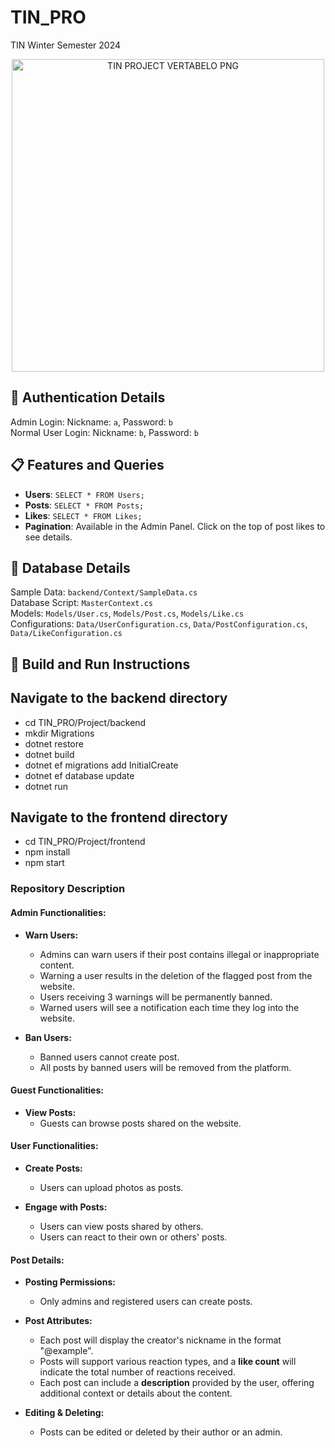 # TIN_PRO
TIN Winter Semester 2024

<p align="center">
    <img src="https://github.com/demjrhan/TIN_PRO/blob/main/TIN_PROJECT.png" alt="TIN PROJECT VERTABELO PNG" width="500"/>
</p>

## 🔑 Authentication Details
Admin Login: Nickname: `a`, Password: `b`  
Normal User Login: Nickname: `b`, Password: `b`
  
## 📋 Features and Queries
- **Users**: `SELECT * FROM Users;`  
- **Posts**: `SELECT * FROM Posts;`  
- **Likes**: `SELECT * FROM Likes;`  
- **Pagination**: Available in the Admin Panel. Click on the top of post likes to see details.

## 📂 Database Details
Sample Data: `backend/Context/SampleData.cs`  
Database Script: `MasterContext.cs`  
Models: `Models/User.cs`, `Models/Post.cs`, `Models/Like.cs`  
Configurations: `Data/UserConfiguration.cs`, `Data/PostConfiguration.cs`, `Data/LikeConfiguration.cs`


## 🚀 Build and Run Instructions

## Navigate to the backend directory  
- cd TIN_PRO/Project/backend
- mkdir Migrations
- dotnet restore  
- dotnet build  
- dotnet ef migrations add InitialCreate  
- dotnet ef database update  
- dotnet run  

## Navigate to the frontend directory  
- cd TIN_PRO/Project/frontend   
- npm install    
- npm start  


### Repository Description
#### Admin Functionalities:
- **Warn Users:**  
  - Admins can warn users if their post contains illegal or inappropriate content.  
  - Warning a user results in the deletion of the flagged post from the website.  
  - Users receiving 3 warnings will be permanently banned.  
  - Warned users will see a notification each time they log into the website.  

- **Ban Users:**  
  - Banned users cannot create post.  
  - All posts by banned users will be removed from the platform.  

#### Guest Functionalities:
- **View Posts:**  
  - Guests can browse posts shared on the website.  

#### User Functionalities:
- **Create Posts:**  
  - Users can upload photos as posts.  

- **Engage with Posts:**  
  - Users can view posts shared by others.  
  - Users can react to their own or others' posts.  

#### Post Details:
- **Posting Permissions:**  
  - Only admins and registered users can create posts.  

- **Post Attributes:**  
  - Each post will display the creator's nickname in the format "@example".  
  - Posts will support various reaction types, and a **like count** will indicate the total number of reactions received.  
  - Each post can include a **description** provided by the user, offering additional context or details about the content.  

- **Editing & Deleting:**  
  - Posts can be edited or deleted by their author or an admin.  
